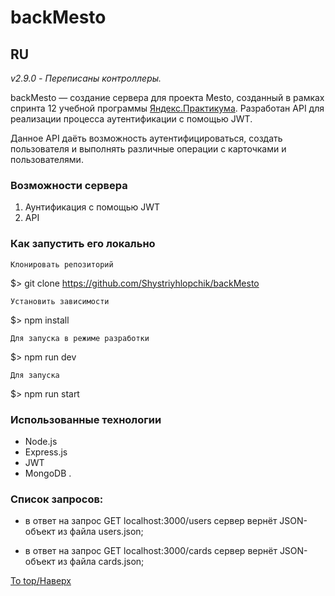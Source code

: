 # backMesto
## RU

_v2.9.0 - Переписаны контроллеры._

backMesto &mdash; создание сервера для проекта Mesto, созданный в рамках спринта 12 учебной программы [Яндекс.Практикума](https://praktikum.yandex.ru/profile/web-developer/).
Разработан API для реализации процесса аутентификации с помощью JWT.

Данное API даёть возможность аутентифицироваться, создать пользователя и выполнять различные операции с карточками и пользователями.


### Возможности сервера
1. Аунтификация с помощью JWT
2. API


### Как запустить его локально

    Клонировать репозиторий

$> git clone https://github.com/Shystriyhlopchik/backMesto

    Установить зависимости

$> npm install

    Для запуска в режиме разработки

$> npm run dev

    Для запуска

$> npm run start


### Использованные технологии
+ Node.js
+ Express.js
+ JWT
+ MongoDB
.


### Список запросов:
+ в ответ на запрос GET localhost:3000/users сервер вернёт JSON-объект из файла users.json;

+ в ответ на запрос GET localhost:3000/cards сервер вернёт JSON-объект из файла cards.json;

[To top/Наверх](#backMesto)
